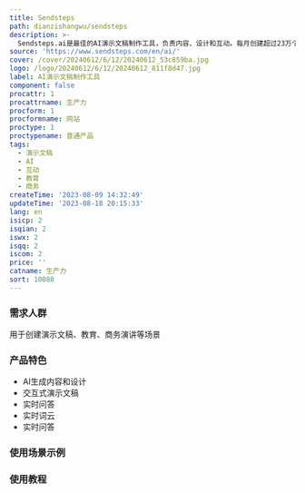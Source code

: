 ```yaml
---
title: Sendsteps
path: dianzishangwu/sendsteps
description: >-
  Sendsteps.ai是最佳的AI演示文稿制作工具，负责内容、设计和互动。每月创建超过23万个AI演示文稿，拥有超过100万用户和领先的企业用户。使用Sendsteps.ai，您可以节省时间并创建引人注目的演示文稿。
source: 'https://www.sendsteps.com/en/ai/'
cover: /cover/20240612/6/12/20240612_53c859ba.jpg
logo: /logo/20240612/6/12/20240612_811f8d47.jpg
label: AI演示文稿制作工具
component: false
procattr: 1
procattrname: 生产力
procform: 1
procformname: 网站
proctype: 1
proctypename: 普通产品
tags:
  - 演示文稿
  - AI
  - 互动
  - 教育
  - 商务
createTime: '2023-08-09 14:32:49'
updateTime: '2023-08-18 20:15:33'
lang: en
isicp: 2
isqian: 2
iswx: 2
isqq: 2
iscom: 2
price: ''
catname: 生产力
sort: 10088
---
```




### 需求人群
用于创建演示文稿、教育、商务演讲等场景

### 产品特色
- AI生成内容和设计
- 交互式演示文稿
- 实时问答
- 实时词云
- 实时问答

### 使用场景示例


### 使用教程


  
